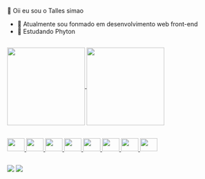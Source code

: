   👋  Oii eu sou o  Talles simao
- 👀 Atualmente sou fonmado em desenvolvimento web front-end
- 🌱 Estudando Phyton


##

<div>
  <a href = "https://github.com/Tallesco201">
    <img align="center" height= "180em" src="https://github-readme-stats.vercel.app/api?username=Tallesco201&count_private=true&show_icons=true&theme=aura"/>
    <img align="center"height= "180em" src="https://github-readme-stats.vercel.app/api/top-langs/?username=Tallesco201&theme=algolia"/>
</div>
  
  
  ##
  
  <div style="display: inline block">
   <img aligt="center" height="30" width="40" src="https://cdn.jsdelivr.net/gh/devicons/devicon/icons/figma/figma-original.svg"/>    <img aligt="center" height="30" width="40" src="https://cdn.jsdelivr.net/gh/devicons/devicon/icons/react/react-original.svg"/>
   <img aligt="center" height="30" width="40" src="https://cdn.jsdelivr.net/gh/devicons/devicon/icons/javascript/javascript-plain.svg"/>
   <img aligt="center" height="30" width="40" src="https://cdn.jsdelivr.net/gh/devicons/devicon/icons/html5/html5-original.svg"/>
   <img aligt="center" height="30" width="40" src="https://cdn.jsdelivr.net/gh/devicons/devicon/icons/git/git-original.svg"/>
   <img aligt="center" height="30" width="40" src="https://cdn.jsdelivr.net/gh/devicons/devicon/icons/github/github-original.svg"/>
   <img aligt="center" height="30" width="40" src="https://cdn.jsdelivr.net/gh/devicons/devicon/icons/css3/css3-original.svg"/>
   <img aligt="center" height="30" width="40" src="https://cdn.jsdelivr.net/gh/devicons/devicon/icons/typescript/typescript-original.svg"/>
  </div>
   
  
  ##
  
  <div>
    <a href="https://mail.google.com/mail/u/0/?tab=rm#inbox" target="_blank" ><img src="https://img.shields.io/badge/Gmail-D14836?style=for-the-badge&logo=gmail&logoColor=white"/></a>
    <a href="https://www.linkedin.com/in/talles-simao-1a0852235/" target="_blank" ><img src="https://img.shields.io/badge/LinkedIn-0077B5?style=for-the-badge&logo=linkedin&logoColor=white"/></a>
  </div>

